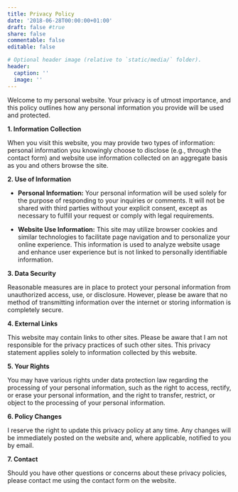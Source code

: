 ```yaml
---
title: Privacy Policy
date: '2018-06-28T00:00:00+01:00'
draft: false #true
share: false
commentable: false
editable: false

# Optional header image (relative to `static/media/` folder).
header:
  caption: ''
  image: ''
---
```


Welcome to my personal website. Your privacy is of utmost importance, and this policy outlines how any personal information you provide will be used and protected.

**1. Information Collection**

When you visit this website, you may provide two types of information: personal information you knowingly choose to disclose (e.g., through the contact form) and website use information collected on an aggregate basis as you and others browse the site.

**2. Use of Information**

- **Personal Information:** 
  Your personal information will be used solely for the purpose of responding to your inquiries or comments. It will not be shared with third parties without your explicit consent, except as necessary to fulfill your request or comply with legal requirements.
  
- **Website Use Information:** 
  This site may utilize browser cookies and similar technologies to facilitate page navigation and to personalize your online experience. This information is used to analyze website usage and enhance user experience but is not linked to personally identifiable information.

**3. Data Security**

Reasonable measures are in place to protect your personal information from unauthorized access, use, or disclosure. However, please be aware that no method of transmitting information over the internet or storing information is completely secure.

**4. External Links**

This website may contain links to other sites. Please be aware that I am not responsible for the privacy practices of such other sites. This privacy statement applies solely to information collected by this website.

**5. Your Rights**

You may have various rights under data protection law regarding the processing of your personal information, such as the right to access, rectify, or erase your personal information, and the right to transfer, restrict, or object to the processing of your personal information.

**6. Policy Changes**

I reserve the right to update this privacy policy at any time. Any changes will be immediately posted on the website and, where applicable, notified to you by email.

**7. Contact**

Should you have other questions or concerns about these privacy policies, please contact me using the contact form on the website.
